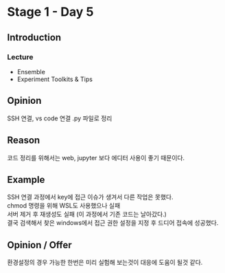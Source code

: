 # Stage 1 - Day 5

## Introduction

### Lecture

- Ensemble
- Experiment Toolkits & Tips

## Opinion

SSH 연결, vs code 연결 .py 파일로 정리

## Reason

코드 정리를 위해서는 web, jupyter 보다 에디터 사용이 좋기 때문이다.

## Example

SSH 연결 과정에서 key에 접근 이슈가 생겨서 다른 작업은 못했다.  
chmod 명령을 위해 WSL도 사용했으나 실패  
서버 제거 후 재생성도 실패 (이 과정에서 기존 코드는 날아갔다.)  
결국 검색해서 찾은 windows에서 접근 권한 설정을 지정 후 드디어 접속에 성공했다.

## Opinion / Offer

환경설정의 경우 가능한 한번은 미리 실험해 보는것이 대응에 도움이 될것 같다.
